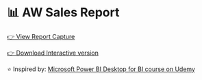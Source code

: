 # 📊 AW Sales Report 

[👉 View Report Capture](AW_Sales_Report.pdf)

[👉 Download Interactive version](AW_Report.pbix)

⭐ Inspired by: [Microsoft Power BI Desktop for BI course on Udemy](https://www.udemy.com/course/microsoft-power-bi-up-running-with-power-bi-desktop/)
